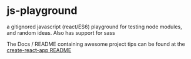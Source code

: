 # js-playground
a gitignored javascript (react/ES6) playground for testing node modules, and random ideas. Also has support for sass

The Docs / README containing awesome project tips can be found at the [create-react-app README](./docs/create-react-app.readme.md)
